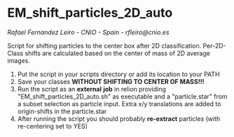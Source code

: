 # EM\_shift\_particles\_2D\_auto

_Rafael Fernandez Leiro - CNIO - Spain - rfleiro@cnio.es_

Script for shifting particles to the center box after 2D classification. Per-2D-Class shifts are calculated based on the center of mass of 2D average images.

1.  Put the script in your scripts directory or add its location to your PATH
2.  Save your classes **WITHOUT SHIFTING TO CENTER OF MASS!!!**
3.  Run the script as an **external** **job** in relion providing "EM\_shift\_particles\_2D\_auto.sh" as executable and a "particle.star" from a subset selection as particle input. Extra x/y translations are added to origin-shifts in the particle.star
4.  After running the script you should probably **re-extract** particles (with re-centering set to YES)
